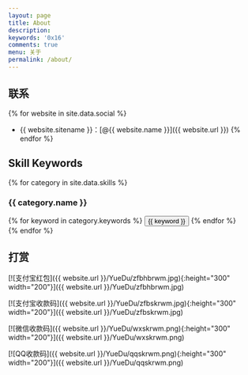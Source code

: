 ```yaml
---
layout: page
title: About
description:
keywords: '0x16'
comments: true
menu: 关于
permalink: /about/
---
```


## 联系

{% for website in site.data.social %}
* {{ website.sitename }}：[@{{ website.name }}]({{ website.url }})
{% endfor %}

## Skill Keywords

{% for category in site.data.skills %}
### {{ category.name }}
<div class="btn-inline">
{% for keyword in category.keywords %}
<button class="btn btn-outline" type="button">{{ keyword }}</button>
{% endfor %}
</div>
{% endfor %}

## 打赏

[![支付宝红包]({{ website.url }}/YueDu/zfbhbrwm.jpg){:height="300" width="200"}]({{ website.url }}/YueDu/zfbhbrwm.jpg)

[![支付宝收款码]({{ website.url }}/YueDu/zfbskrwm.jpg){:height="300" width="200"}]({{ website.url }}/YueDu/zfbskrwm.jpg)

[![微信收款码]({{ website.url }}/YueDu/wxskrwm.png){:height="300" width="200"}]({{ website.url }}/YueDu/wxskrwm.png)

[![QQ收款码]({{ website.url }}/YueDu/qqskrwm.png){:height="300" width="200"}]({{ website.url }}/YueDu/qqskrwm.png)
